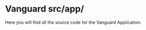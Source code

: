 Vanguard src/app/
=======

<p>
Here you will find all the source code for the Vanguard Application.
</p>
